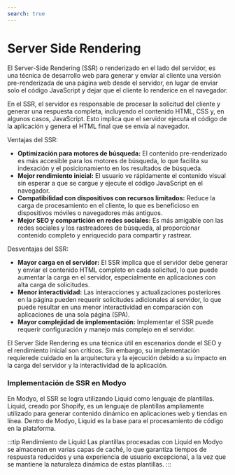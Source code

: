 ```yaml
---
search: true
---
```


# Server Side Rendering

El Server-Side Rendering (SSR) o renderizado en el lado del servidor, es una técnica de desarrollo web para generar y enviar al cliente una versión pre-renderizada de una página web desde el servidor, en lugar de enviar solo el código JavaScript y dejar que el cliente lo renderice en el navegador.

En el SSR, el servidor es responsable de procesar la solicitud del cliente y generar una respuesta completa, incluyendo el contenido HTML, CSS y, en algunos casos, JavaScript. Esto implica que el servidor ejecuta el código de la aplicación y genera el HTML final que se envía al navegador.

Ventajas del SSR:

- **Optimización para motores de búsqueda:** El contenido pre-renderizado es más accesible para los motores de búsqueda, lo que facilita su indexación y el posicionamiento en los resultados de búsqueda.
- **Mejor rendimiento inicial:** El usuario ve rápidamente el contenido visual sin esperar a que se cargue y ejecute el código JavaScript en el navegador.
- **Compatibilidad con dispositivos con recursos limitados:** Reduce la carga de procesamiento en el cliente, lo que es beneficioso en dispositivos móviles o navegadores más antiguos.
- **Mejor SEO y compartición en redes sociales:** Es más amigable con las redes sociales y los rastreadores de búsqueda, al proporcionar contenido completo y enriquecido para compartir y rastrear.

Desventajas del SSR:

- **Mayor carga en el servidor:** El SSR implica que el servidor debe generar y enviar el contenido HTML completo en cada solicitud, lo que puede aumentar la carga en el servidor, especialmente en aplicaciones con alta carga de solicitudes.
- **Menor interactividad:** Las interacciones y actualizaciones posteriores en la página pueden requerir solicitudes adicionales al servidor, lo que puede resultar en una menor interactividad en comparación con aplicaciones de una sola página (SPA).
- **Mayor complejidad de implementación:** Implementar el SSR puede requerir configuración y manejo más complejo en el servidor.

El Server Side Rendering es una técnica útil en escenarios donde el SEO y el rendimiento inicial son críticos. Sin embargo, su implementación requierede cuidado en la arquitectura y la ejecución debido a su impacto en la carga del servidor y la interactividad de la aplicación.

### Implementación de SSR en Modyo

En Modyo, el SSR se logra utilizando Liquid como lenguaje de plantillas. Liquid, creado por Shopify, es un lenguaje de plantillas ampliamente utilizado para generar contenido dinámico en aplicaciones web y tiendas en línea. Dentro de Modyo, Liquid es la base para el procesamiento de código en la plataforma.

:::tip Rendimiento de Liquid
Las plantillas procesadas con Liquid en Modyo se almacenan en varias capas de caché, lo que garantiza tiempos de respuesta reducidos y una experiencia de usuario excepcional, a la vez que se mantiene la naturaleza dinámica de estas plantillas.
:::